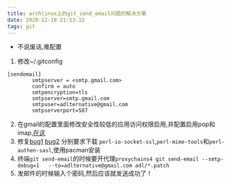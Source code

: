 ```yaml
---
title: archlinux上的git_send_email问题的解决方案
date: 2020-12-18 21:53:12
tags: git
---
```


* 不说废话,难配置
1. 修改~/.gitconfig
```
[sendemail]
        smtpserver = <smtp.gmail.com>
        confirm = auto
        smtpencryption=tls
        smtpserver=smtp.gmail.com
        smtpuser=adlternative@gmail.com
        smtpserverport=587
```
2. 在gmail的配置里面修改安全性较低的应用访问权限启用,并配置启用pop和imap,[在这](https://mail.google.com/mail/u/0/#settings/fwdandpop)
3. 修复[bug1](https://bugs.archlinux.org/task/20923)
 [bug2](https://bugs.archlinux.org/task/62948)
 分别要求下载 `perl-io-socket-ssl`,`perl-mime-tools`和`perl-authen-sasl`,使用pacman安装
4. 终端`git send-email`的时候要开代理`proxychains4 git send-email --smtp-debug=1   --to=adlternative@gmail.com adl/*.patch `
5. 发邮件的时候输入个密码,然后应该就发送成功了！